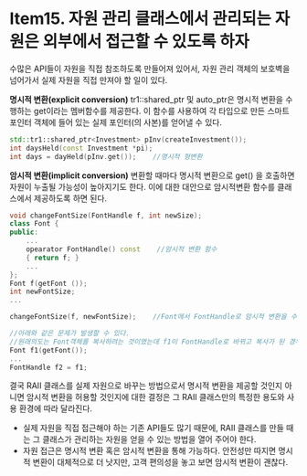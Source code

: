 # Item15. 자원 관리 클래스에서 관리되는 자원은 외부에서 접근할 수 있도록 하자
수많은 API들이 자원을 직접 참조하도록 만들어져 있어서, 자원 관리 객체의 보호벽을 넘어가서 실제 자원을 직접 만져야 할 일이 있다.

**명시적 변환(explicit conversion)**
tr1::shared_ptr 및 auto_ptr은 명시적 변환을 수행하는 get이라는 멤버함수를 제공한다. 이 함수를 사용하여 각 타입으로 만든 스마트 포인터 객체에 들어 있는 실제 포인터(의 사본)를 얻어낼 수 있다.
```cpp
std::tr1::shared_ptr<Investment> pInv(createInvestment());
int daysHeld(const Investment *pi);
int days = dayHeld(pInv.get());    //명시적 형변환
```
**암시적 변환(implicit conversion)**
변환할 때마다 명시적 변환으로 get() 을 호출하면 자원이 누출될 가능성이 높아지기도 한다. 이에 대한 대안으로 암시적변환 함수를 클래스에서 제공하도록 하면 된다.
```cpp
void changeFontSize(FontHandle f, int newSize);
class Font {
public:
	...
	opearator FontHandle() const    //암시적 변환 함수
	{ return f; }
	...
};
Font f(getFont ());
int newFontSize;
...

changeFontSize(f, newFontSize);    //Font에서 FontHandle로 암시적 변환을 수행

//아래와 같은 문제가 발생할 수 있다.
//원래의도는 Font객체를 복사하려는 것이였는데 f1이 FontHandle로 바뀌고 복사가 된 경우.
Font f1(getFont());
...
FontHandle f2 = f1;
```

결국 RAII 클래스를 실제 자원으로 바꾸는 방법으로서 명시적 변환을 제공할 것인지 아니면 암시적 변환을 허용할 것인지에 대한 결정은 그 RAII 클래스만의 특정한 용도와 사용 환경에 따라 달라진다.

 + 실제 자원을 직접 접근해야 하는 기존 API들도 많기 때문에, RAII 클래스를 만들 때는 그 클래스가 관리하는 자원을 얻을 수 있는 방법을 열어 주어야 한다.
 + 자원 접근은 명시적 변환 혹은 암시적 변환을 통해 가능하다. 안전성만 따지면 명시적 변환이 대체적으로 더 낫지만, 고객 편의성을 놓고 보면 암시적 변환이 괜찮다.
